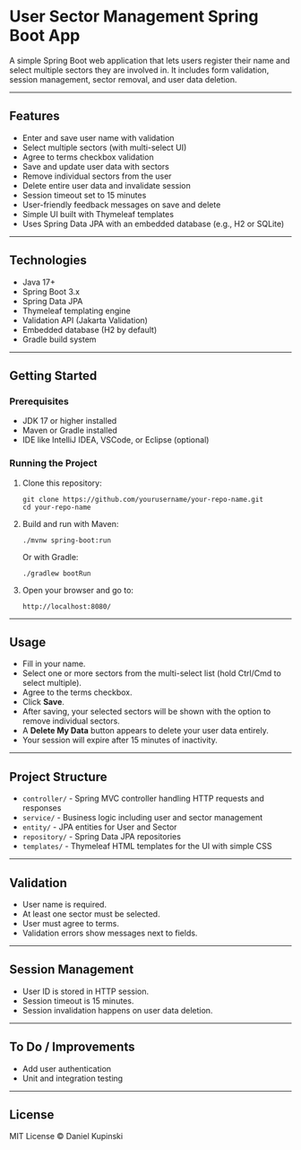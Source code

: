 

# User Sector Management Spring Boot App

A simple Spring Boot web application that lets users register their name and select multiple sectors they are involved in. It includes form validation, session management, sector removal, and user data deletion.

---

## Features

* Enter and save user name with validation
* Select multiple sectors (with multi-select UI)
* Agree to terms checkbox validation
* Save and update user data with sectors
* Remove individual sectors from the user
* Delete entire user data and invalidate session
* Session timeout set to 15 minutes
* User-friendly feedback messages on save and delete
* Simple UI built with Thymeleaf templates
* Uses Spring Data JPA with an embedded database (e.g., H2 or SQLite)

---

## Technologies

* Java 17+
* Spring Boot 3.x
* Spring Data JPA
* Thymeleaf templating engine
* Validation API (Jakarta Validation)
* Embedded database (H2 by default)
* Gradle build system

---

## Getting Started

### Prerequisites

* JDK 17 or higher installed
* Maven or Gradle installed
* IDE like IntelliJ IDEA, VSCode, or Eclipse (optional)

### Running the Project

1. Clone this repository:

   ```
   git clone https://github.com/yourusername/your-repo-name.git
   cd your-repo-name
   ```

2. Build and run with Maven:

   ```
   ./mvnw spring-boot:run
   ```

   Or with Gradle:

   ```
   ./gradlew bootRun
   ```

3. Open your browser and go to:

   ```
   http://localhost:8080/
   ```

---

## Usage

* Fill in your name.
* Select one or more sectors from the multi-select list (hold Ctrl/Cmd to select multiple).
* Agree to the terms checkbox.
* Click **Save**.
* After saving, your selected sectors will be shown with the option to remove individual sectors.
* A **Delete My Data** button appears to delete your user data entirely.
* Your session will expire after 15 minutes of inactivity.

---

## Project Structure

* `controller/` - Spring MVC controller handling HTTP requests and responses
* `service/` - Business logic including user and sector management
* `entity/` - JPA entities for User and Sector
* `repository/` - Spring Data JPA repositories
* `templates/` - Thymeleaf HTML templates for the UI with simple CSS

---

## Validation

* User name is required.
* At least one sector must be selected.
* User must agree to terms.
* Validation errors show messages next to fields.

---

## Session Management

* User ID is stored in HTTP session.
* Session timeout is 15 minutes.
* Session invalidation happens on user data deletion.

---

## To Do / Improvements

* Add user authentication
* Unit and integration testing

---

## License

MIT License © Daniel Kupinski
